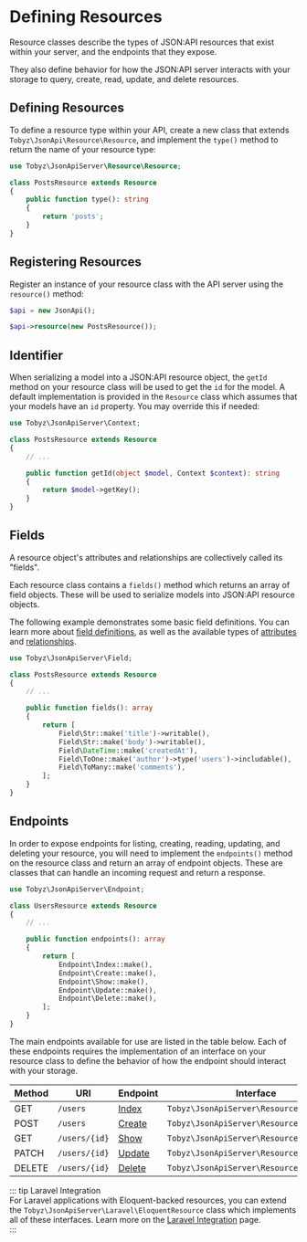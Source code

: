 # Defining Resources

Resource classes describe the types of JSON:API resources that exist within your
server, and the endpoints that they expose.

They also define behavior for how the JSON:API server interacts with your
storage to query, create, read, update, and delete resources.

## Defining Resources

To define a resource type within your API, create a new class that extends
`Tobyz\JsonApi\Resource\Resource`, and implement the `type()` method to return
the name of your resource type:

```php
use Tobyz\JsonApiServer\Resource\Resource;

class PostsResource extends Resource
{
    public function type(): string
    {
        return 'posts';
    }
}
```

## Registering Resources

Register an instance of your resource class with the API server using the
`resource()` method:

```php
$api = new JsonApi();

$api->resource(new PostsResource());
```

## Identifier

When serializing a model into a JSON:API resource object, the `getId` method on
your resource class will be used to get the `id` for the model. A default
implementation is provided in the `Resource` class which assumes that your
models have an `id` property. You may override this if needed:

```php
use Tobyz\JsonApiServer\Context;

class PostsResource extends Resource
{
    // ...

    public function getId(object $model, Context $context): string
    {
        return $model->getKey();
    }
}
```

## Fields

A resource object's attributes and relationships are collectively called its
"fields".

Each resource class contains a `fields()` method which returns an array of field
objects. These will be used to serialize models into JSON:API resource objects.

The following example demonstrates some basic field definitions. You can learn
more about [field definitions](fields.md), as well as the available types of
[attributes](attributes.md) and [relationships](relationships.md).

<!-- prettier-ignore -->
```php
use Tobyz\JsonApiServer\Field;

class PostsResource extends Resource
{
    // ...

    public function fields(): array
    {
        return [
            Field\Str::make('title')->writable(),
            Field\Str::make('body')->writable(),
            Field\DateTime::make('createdAt'),
            Field\ToOne::make('author')->type('users')->includable(),
            Field\ToMany::make('comments'),
        ];
    }
}
```

## Endpoints

In order to expose endpoints for listing, creating, reading, updating, and
deleting your resource, you will need to implement the `endpoints()` method on
the resource class and return an array of endpoint objects. These are classes
that can handle an incoming request and return a response.

```php
use Tobyz\JsonApiServer\Endpoint;

class UsersResource extends Resource
{
    // ...

    public function endpoints(): array
    {
        return [
            Endpoint\Index::make(),
            Endpoint\Create::make(),
            Endpoint\Show::make(),
            Endpoint\Update::make(),
            Endpoint\Delete::make(),
        ];
    }
}
```

The main endpoints available for use are listed in the table below. Each of
these endpoints requires the implementation of an interface on your resource
class to define the behavior of how the endpoint should interact with your
storage.

| Method | URI           | Endpoint                      | Interface                                |
| ------ | ------------- | ----------------------------- | ---------------------------------------- |
| GET    | `/users`      | [Index](endpoints/index.md)   | `Tobyz\JsonApiServer\Resource\Listable`  |
| POST   | `/users`      | [Create](endpoints/create.md) | `Tobyz\JsonApiServer\Resource\Creatable` |
| GET    | `/users/{id}` | [Show](endpoints/show.md)     | `Tobyz\JsonApiServer\Resource\Findable`  |
| PATCH  | `/users/{id}` | [Update](endpoints/update.md) | `Tobyz\JsonApiServer\Resource\Updatable` |
| DELETE | `/users/{id}` | [Delete](endpoints/delete.md) | `Tobyz\JsonApiServer\Resource\Deletable` |

::: tip Laravel Integration  
For Laravel applications with Eloquent-backed resources, you can extend the
`Tobyz\JsonApiServer\Laravel\EloquentResource` class which implements all of
these interfaces. Learn more on the
[Laravel Integration](laravel.md#eloquent-resources) page.  
:::
